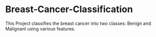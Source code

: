 # Breast-Cancer-Classification

This Project classifies the breast cancer into two classes: Benign and Malignant using various features.
